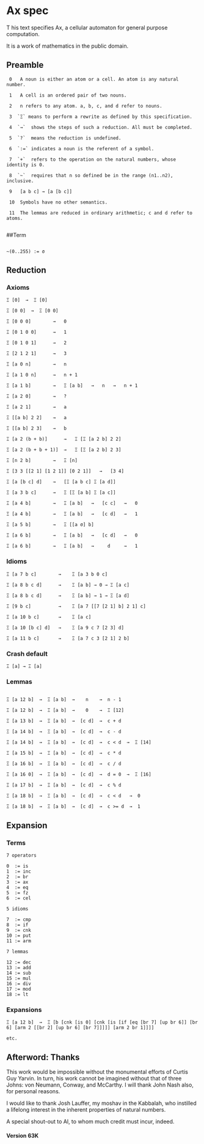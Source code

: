 # Ax spec

T
his text specifies Ax, a cellular automaton for general purpose computation.

It is a work of mathematics in the public domain.


## Preamble 


```
 0   A noun is either an atom or a cell. An atom is any natural number.

 1   A cell is an ordered pair of two nouns.
 
 2   n refers to any atom. a, b, c, and d refer to nouns. 

 3  `Ξ` means to perform a rewrite as defined by this specification.    

 4  `→`  shows the steps of such a reduction. All must be completed.

 5  `?`  means the reduction is undefined.

 6  `:=` indicates a noun is the referent of a symbol.

 7  `+`  refers to the operation on the natural numbers, whose identity is 0.

 8  `~`  requires that n so defined be in the range (n1..n2), inclusive.

 9   [a b c] → [a [b c]]

 10  Symbols have no other semantics.
  
 11	 The lemmas are reduced in ordinary arithmetic; c and d refer to atoms.
 
```


##Term


```

~(0..255) := σ 

```


## Reduction


### Axioms


```
Ξ [0]  →  Ξ [0]  

Ξ [0 0]  →  Ξ [0 0]

Ξ [0 0 0]        →   0

Ξ [0 1 0 0]      →   1    

Ξ [0 1 0 1]      →   2

Ξ [2 1 2 1]      →   3

Ξ [a 0 n]        →   n

Ξ [a 1 0 n]      →   n + 1 

Ξ [a 1 b]        →   Ξ [a b]   →   n   →   n + 1 

Ξ [a 2 0]        →   ?

Ξ [a 2 1]        →   a

Ξ [[a b] 2 2]    →   a

Ξ [[a b] 2 3]    →   b

Ξ [a 2 (b + b)]      →   Ξ [Ξ [a 2 b] 2 2]

Ξ [a 2 (b + b + 1)]  →   Ξ [Ξ [a 2 b] 2 3]

Ξ [n 2 b]        →   Ξ [n]

Ξ [3 3 [[2 1] [1 2 1]] [0 2 1]]   →   [3 4]

Ξ [a [b c] d]    →   [Ξ [a b c] Ξ [a d]]

Ξ [a 3 b c]      →   Ξ [Ξ [a b] Ξ [a c]]

Ξ [a 4 b]        →   Ξ [a b]   →   [c c]   →   0

Ξ [a 4 b]        →   Ξ [a b]   →   [c d]   →   1

Ξ [a 5 b]        →   Ξ [[a σ] b]  

Ξ [a 6 b]        →   Ξ [a b]   →   [c d]   →   0

Ξ [a 6 b]        →   Ξ [a b]   →     d     →   1

```


### Idioms


```
Ξ [a 7 b c]        →    Ξ [a 3 b 0 c]

Ξ [a 8 b c d]      →    Ξ [a b] → 0 → Ξ [a c]

Ξ [a 8 b c d]      →    Ξ [a b] → 1 → Ξ [a d]

Ξ [9 b c]          →    Ξ [a 7 [[7 [2 1] b] 2 1] c]

Ξ [a 10 b c]       →    Ξ [a c]

Ξ [a 10 [b c] d]   →    Ξ [a 9 c 7 [2 3] d]

Ξ [a 11 b c]       →    Ξ [a 7 c 3 [2 1] 2 b]

```


### Crash default


```
Ξ [a] → Ξ [a]
```


### Lemmas


```

Ξ [a 12 b]  →  Ξ [a b]  →    n    →  n - 1

Ξ [a 12 b]  →  Ξ [a b]  →    0    →  Ξ [12]

Ξ [a 13 b]  →  Ξ [a b]  →  [c d]  →  c + d 

Ξ [a 14 b]  →  Ξ [a b]  →  [c d]  →  c - d

Ξ [a 14 b]  →  Ξ [a b]  →  [c d]  →  c < d  →  Ξ [14]

Ξ [a 15 b]  →  Ξ [a b]  →  [c d]  →  c * d

Ξ [a 16 b]  →  Ξ [a b]  →  [c d]  →  c / d

Ξ [a 16 0]  →  Ξ [a b]  →  [c d]  →  d = 0  →  Ξ [16]

Ξ [a 17 b]  →  Ξ [a b]  →  [c d]  →  c % d

Ξ [a 18 b]  →  Ξ [a b]  →  [c d]  →  c < d   →  0

Ξ [a 18 b]  →  Ξ [a b]  →  [c d]  →  c >= d  →  1

```


## Expansion


### Terms


```
7 operators

0  := is
1  := inc
2  := br
3  := ax
4  := eq
5  := fz
6  := cel

5 idioms

7  := cmp
8  := if
9  := cnk
10 := put
11 := arm

7 lemmas

12 := dec
13 := add
14 := sub
15 := mul
16 := div
17 := mod
18 := lt
```

### Expansions


```
Ξ [a 12 b]  →  Ξ [b [cnk [is 0] [cnk [is [if [eq [br 7] [up br 6]] [br 6] [arm 2 [[br 2] [up br 6] [br 7]]]]] [arm 2 br 1]]]]

etc.

```



## Afterword: Thanks


This work would be impossible without the monumental efforts of Curtis Guy
Yarvin. In turn, his work cannot be imagined without that of three
Johns: von Neumann, Conway, and McCarthy. I will thank John Nash also,
for personal reasons.

I would like to thank Josh Lauffer, my moshav in the Kabbalah, who instilled
a lifelong interest in the inherent properties of natural numbers. 

A special shout-out to Al, to whom much credit must incur, indeed.


#### Version 63K



